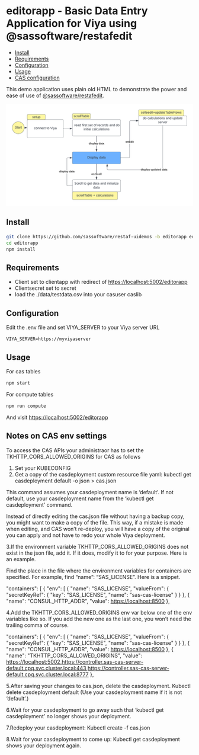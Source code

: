 # editorapp  - Basic Data Entry Application for Viya using  @sassoftware/restafedit

- [Install](#install)
- [Requirements](#requirements)
- [Configuration](#config)
- [Usage](#usage)
- [CAS configuration](#casconfig)

This demo application uses plain old HTML to demonstrate the power and ease of use of
[@sassoftware/restafedit](https://sassoftware.github.io/restaf/restafedit/index.html).

![Basic FLow](./editorapp.png)

## Install<a name="install"></a>

```sh
git clone https://github.com/sassoftware/restaf-uidemos -b editorapp editorapp
cd editorapp
npm install
```

## Requirements<a name="requirements"><a>

- Client set to clientapp with redirect of <https://localhost:5002/editorapp>
- Clientsecret set to secret
- load the ./data/testdata.csv into your casuser caslib

## Configuration<a name="config"></a>

Edit the .env file and set VIYA_SERVER to your Viya server URL

```env
VIYA_SERVER=https://myviyaserver
```

## Usage<a name="usage"></a>

For cas tables

```sh
npm start
```

For compute tables

```sh
npm run compute
```

And visit <https://localhost:5002/editorapp>

## Notes on CAS env settings<a name="casconfig"><a>

To access the CAS APIs your administraor has to set the TKHTTP_CORS_ALLOWED_ORIGINS for CAS as follows

1. Set your KUBECONFIG
2. Get a copy of the casdeployment custom resource file yaml:
kubectl get casdeployment default -o json > cas.json  

This command assumes your casdeployment name is ‘default’. If not default, use your casdeployment name from  the ‘kubectl get casdeployment’ command.

Instead of directly editing the cas.json file without having a backup copy, you might want to make a copy of the file. This way, if a mistake is made when editing, and CAS won’t re-deploy, you will have a copy of the original you can apply and not have to redo your whole Viya deployment.

3.If the environment variable TKHTTP_CORS_ALLOWED_ORIGINS does not exist in the json file, add it. If it does, modify it to for your purpose. Here is an example.

Find the place in the file where the environment variables for containers are specified. For example, find “name”: “SAS_LICENSE”. Here is a snippet.

"containers": [
{
    "env": [
        {
            "name": "SAS_LICENSE",
            "valueFrom": {
                "secretKeyRef": {
                    "key": "SAS_LICENSE",
                    "name": "sas-cas-license"
                }
            }
        },
        {
            "name": "CONSUL_HTTP_ADDR",
            "value": <https://localhost:8500>
        },

4.Add the TKHTTP_CORS_ALLOWED_ORIGINS env var below one of the env variables like so. If you add the new one as the last one, you won’t need the trailing comma of course.

"containers": [
{
"env": [
{
    "name": "SAS_LICENSE",
    "valueFrom": {
        "secretKeyRef": {
            "key": "SAS_LICENSE",
            "name": "sas-cas-license"
        }
    }
},
{
    "name": "CONSUL_HTTP_ADDR",
    "value": <https://localhost:8500>
},
{
    "name": "TKHTTP_CORS_ALLOWED_ORIGINS",
    "value": <https://localhost:5002,https://controller.sas-cas-server-default.cpq.svc.cluster.local:443,https://controller.sas-cas-server-default.cpq.svc.cluster.local:8777>
},

5.After saving your changes to cas.json, delete the casdeployment.
Kubectl delete casdeployment default    (Use your casdeployment name if it is not ‘default’.)

6.Wait for your casdeployment to go away such that
‘kubectl get casdeployment’ no longer shows your deployment.

7.Redeploy your casdeployment:
Kubectl create -f cas.json

8.Wait for your casdeployment to come up:
Kubectl get casdeployment shows your deployment again.
